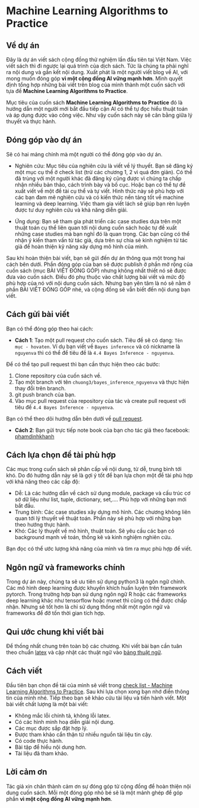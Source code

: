 # Machine Learning Algorithms to Practice

## Về dự án 

Đây là dự án viết sách cộng đồng thử nghiệm lần đầu tiên tại Việt Nam. Việc viết sách thì đi ngược lại quá trình của dịch sách. Tức là chúng ta phải nghĩ ra nội dung và gắn kết nội dung. Xuất phát là một người viết blog về AI, với mong muốn đóng góp **vì một cộng đồng AI vững mạnh hơn**. Mình quyết định tổng hợp những bài viết trên blog của mình thành một cuốn sách với tựa đề **Machine Learning Algorithms to Practice**.

Mục tiêu của cuốn sách **Machine Learning Algorithms to Practice** đó là hướng dẫn một người mới bắt đầu tiếp cận AI có thể tự đọc hiểu thuật toán và áp dụng được vào công việc. Như vậy cuốn sách này sẽ cân bằng giữa lý thuyết và thực hành.

## Đóng góp vào dự án

Sẽ có hai mảng chính mà một người có thể đóng góp vào dự án.

- Nghiên cứu: Mục tiêu của nghiên cứu là viết về lý thuyết. Bạn sẽ đăng ký một mục cụ thể ở check list (trừ các chương 1, 2 vì quá đơn giản). Có thể đã trùng với một người khác đã đăng ký cũng được vì chúng ta chấp nhận nhiều bản thảo, cách trình bày và bố cục. Hoặc bạn có thể tự đề xuất viết về một đề tài cụ thể và tự viết. Hình thức này sẽ phù hợp với các bạn đam mê nghiên cứu và có kiến thức nền tảng tốt về machine learning và deep learning. Việc tham gia viết lách sẽ giúp bạn rèn luyện được tư duy nghiên cứu và khả năng diễn giải.

- Ứng dụng: Bạn sẽ tham gia phát triển các case studies dựa trên một thuật toán cụ thể liên quan tới nội dung cuốn sách hoặc tự đề xuất những case studies mà bạn nghĩ đó là quan trọng. Các bạn cũng có thể nhận ý kiến tham vấn từ tác giả, dựa trên sự chia sẻ kinh nghiệm từ tác giả để hoàn thiện kỹ năng xây dựng mô hình của mình.

Sau khi hoàn thiện bài viết, bạn sẽ gửi đến dự án thông qua một trong hai cách bên dưới. Phần đóng góp của bạn sẽ được publish ở phần mở rộng của cuốn sách (mục BÀI VIẾT ĐÓNG GÓP) nhưng không nhất thiết nó sẽ được đưa vào cuốn sách. Điều đó phụ thuộc vào chất lượng bài viết và mức độ phù hợp của nó với nội dung cuốn sách. Nhưng bạn yên tâm là nó sẽ nằm ở phần BÀI VIẾT ĐÓNG GÓP nhé, và cộng đồng sẽ vẫn biết đến nội dung bạn viết.

## Cách gửi bài viết

Bạn có thể đóng góp theo hai cách:

* **Cách 1**: Tạo một pull request cho cuốn sách. Tiêu đề sẽ có dạng: `Tên mục - hovaten`. Ví dụ bạn viết về  `Bayes inference` và có nickname là `nguyenva` thì có thể để tiêu đề là `4.4 Bayes Inference - nguyenva`.

Để có thể tạo pull request thì bạn cần thực hiện theo các bước:

1. Clone repository của cuốn sách về. 
2. Tạo một branch với tên `chuong3/bayes_inference_nguyenva` và thực hiện thay đổi trên branch. 
3. git push branch của bạn.
4. Vào mục pull request của repository của tác và create pull request với tiêu đề `4.4 Bayes Inference - nguyenva`.

Bạn có thể theo dõi hướng dẫn bên dưới về [pull request](https://www.youtube.com/watch?v=MVGgNteyflw).

* **Cách 2**: Bạn gửi trực tiếp note book của bạn cho tác giả theo facebook: [phamdinhkhanh](https://www.facebook.com/langnhin.anhtrang)


## Cách lựa chọn đề tài phù hợp

Các mục trong cuốn sách sẽ phân cấp về nội dung, từ dễ, trung bình tới khó. Do đó hướng dẫn này sẽ là gợi ý tốt để bạn lựa chọn một đề tài phù hợp với khả năng theo các cấp độ:

* Dễ: Là các hướng dẫn về cách sử dụng module, package và cấu trúc cơ sở dữ liệu như list, tuple, dictionary, set,.... Phù hợp với những bạn mới bắt đầu.
* Trung bình: Các case studies xây dựng mô hình. Các chương không liên quan tới lý thuyết về thuật toán. Phần này sẽ phù hợp với những bạn theo hướng thực hành.
* Khó: Các lý thuyết về mô hình, thuật toán. Sẽ yêu cầu các bạn có background mạnh về toán, thống kê và kinh nghiệm nghiên cứu.

Bạn đọc có thể ước lượng khả năng của mình và tìm ra mục phù hợp để viết.

## Ngôn ngữ và frameworks chính

Trong dự án này, chúng ta sẽ ưu tiên sử dụng python3 là ngôn ngữ chính. Các mô hình deep learning được khuyến khích huấn luyện trên framework pytorch. Trong trường hợp bạn sử dụng ngôn ngữ R hoặc các frameworks deep learning khác như tensorflow hoặc mxnet thì cũng có thể được chấp nhận. Nhưng sẽ tốt hơn là chỉ sử dụng thống nhất một ngôn ngữ và frameworks để đỡ tốn thời gian tích hợp.

## Qui ước chung khi viết bài

Để thống nhất chung trên toàn bộ các chương. Khi viết bài bạn cần tuân theo chuẩn [latex](https://github.com/phamdinhkhanh/deepai-book/blob/main/book/latex.md) và cập nhật các thuật ngữ vào [bảng thuật ngữ](https://github.com/phamdinhkhanh/deepai-book/blob/main/book/grossary.md).

## Cách viết 

Đầu tiên bạn chọn đề tài của mình sẽ viết trong [check list - Machine Learning Algorithms to Practice](https://docs.google.com/spreadsheets/d/1cv1NmjZayeA7nlhKR8PVRsyAmfU3gEy8yIWLPg1H78Y/edit?usp=sharing). Sau khi lựa chọn xong bạn nhớ điền thông tin của mình nhé. Tiếp theo bạn sẽ khảo cứu tài liệu và tiến hành viết. Một bài viết chất lượng là một bài viết:

- Không mắc lỗi chính tả, không lỗi latex.
- Có các hình minh hoạ diễn giải nội dung.
- Các mục được sắp đặt hợp lý.
- Được tham khảo cẩn thận từ nhiều nguồn tài liệu tin cậy.
- Có code thực hành.
- Bài tập để hiểu nội dung hơn.
- Tài liệu đã tham khảo.

## Lời cảm ơn

Tác giả xin chân thành cảm ơn sự đóng góp từ cộng đồng để hoàn thiện nội dung cuốn sách. Mỗi một đóng góp nhỏ bé sẽ là một mảnh ghép để góp phần **vì một cộng đồng AI vững mạnh hơn**.